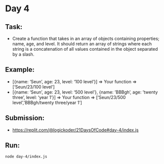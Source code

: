 # Day 4

## Task:

- Create a function that takes in an array of objects containing properties; name, age, and level. It should return an
  array of strings where each string is a concatenation of all values contained in the object separated by a slash.

## Example:

- [{name: ‘Seun’, age: 23, level: ‘100 level’}] => Your function => [‘Seun/23/100 level’]
- [{name: ‘Seun’, age: 23, level: ‘500 level’}, {name: ’BBBgh’, age: ’twenty three’, level: ‘year 1’}] =>
  Your function =>  [‘Seun/23/500 level’,’BBBgh/twenty three/year 1’]

## Submission:

- https://replit.com/@logickoder/21DaysOfCode#day-4/index.js

## Run:

```bash
node day-4/index.js
```